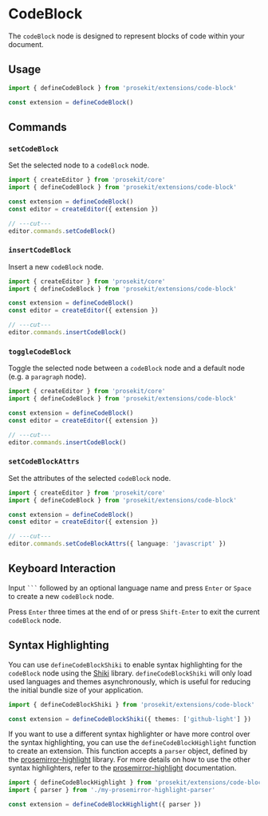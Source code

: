 # CodeBlock

The `codeBlock` node is designed to represent blocks of code within your document.

<!-- @include: @/examples/code-block.md -->

## Usage

```ts
import { defineCodeBlock } from 'prosekit/extensions/code-block'

const extension = defineCodeBlock()
```

## Commands

### `setCodeBlock`

Set the selected node to a `codeBlock` node.

```ts twoslash
import { createEditor } from 'prosekit/core'
import { defineCodeBlock } from 'prosekit/extensions/code-block'

const extension = defineCodeBlock()
const editor = createEditor({ extension })

// ---cut---
editor.commands.setCodeBlock()
```

### `insertCodeBlock`

Insert a new `codeBlock` node.

```ts twoslash
import { createEditor } from 'prosekit/core'
import { defineCodeBlock } from 'prosekit/extensions/code-block'

const extension = defineCodeBlock()
const editor = createEditor({ extension })

// ---cut---
editor.commands.insertCodeBlock()
```

### `toggleCodeBlock`

Toggle the selected node between a `codeBlock` node and a default node (e.g. a `paragraph` node).

```ts twoslash
import { createEditor } from 'prosekit/core'
import { defineCodeBlock } from 'prosekit/extensions/code-block'

const extension = defineCodeBlock()
const editor = createEditor({ extension })

// ---cut---
editor.commands.insertCodeBlock()
```

### `setCodeBlockAttrs`

Set the attributes of the selected `codeBlock` node.

```ts twoslash
import { createEditor } from 'prosekit/core'
import { defineCodeBlock } from 'prosekit/extensions/code-block'

const extension = defineCodeBlock()
const editor = createEditor({ extension })

// ---cut---
editor.commands.setCodeBlockAttrs({ language: 'javascript' })
```

## Keyboard Interaction

Input `` ``` `` followed by an optional language name and press `Enter` or `Space` to create a new `codeBlock` node.

Press `Enter` three times at the end of or press `Shift-Enter` to exit the current `codeBlock` node.

## Syntax Highlighting

You can use `defineCodeBlockShiki` to enable syntax highlighting for the `codeBlock` node using the [Shiki] library. `defineCodeBlockShiki` will only load used languages and themes asynchronously, which is useful for reducing the initial bundle size of your application.

```ts
import { defineCodeBlockShiki } from 'prosekit/extensions/code-block'

const extension = defineCodeBlockShiki({ themes: ['github-light'] })
```

If you want to use a different syntax highlighter or have more control over the syntax highlighting, you can use the `defineCodeBlockHighlight` function to create an extension. This function accepts a `parser` object, defined by the [prosemirror-highlight] library. For more details on how to use the other syntax highlighters, refer to the [prosemirror-highlight] documentation.

```ts
import { defineCodeBlockHighlight } from 'prosekit/extensions/code-block'
import { parser } from './my-prosemirror-highlight-parser'

const extension = defineCodeBlockHighlight({ parser })
```

[prosemirror-highlight]: https://github.com/ocavue/prosemirror-highlight
[Shiki]: https://github.com/shikijs/shiki
